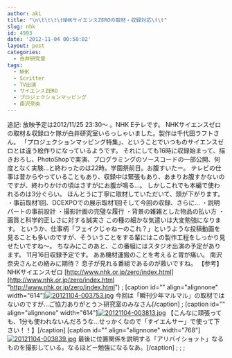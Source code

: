 ```yaml
---
author: aki
title: "\n\t\t\t\tNHKサイエンスZEROの取材・収録対応\t\t"
slug: nhk
id: 4993
date: '2012-11-04 00:50:02'
layout: post
categories:
  - 白井研究室
tags:
  - NHK
  - Scritter
  - TV出演
  - サイエンスZERO
  - プロジェクションマッピング
  - 南沢奈央
---
```


追記: 放映予定は2012/11/25 23:30～ 。NHK Eテレです。 NHKサイエンスゼロの取材＆収録ロケ隊が白井研究室いらっしゃいました。製作は千代田ラフトさん。 「プロジェクションマッピング特集」、ということでいつものサイエンスゼロとは違う絵作りになっているようです。 それにしても16時に収録始まって、描きおろし、PhotoShopで実演、プログラミングのソースコードの一部公開、何度となく実験…と終わったのは22時。学園祭前日。お腹すいたー。 テレビの仕事は昔からやっていることもあり、収録中は緊張もあり、あまりお腹すかないのですが、終わりかけの頃はさすがにお腹が鳴る…。 しかしこれでも本編で使われるのは3分ぐらい。 ほんとうに丁寧に取材していただいて、頭が下がります。 ・事前取材1回、DCEXPOでの展示取材1回そして今回の収録、さらに… ・説明パートの事前設計 ・撮影計画の完璧な履行 ・背景の雑雑とした物品の払い方 ・画質と科学的正しさに対する誠実さ この種の細かな気遣いは大変勉強になります。 というか、仕事柄「フェイクじゃねーのこれ？」というような投稿動画を見ることも多いのですが、そういうことをする輩にはこの製作工程をしっかり見せたいですね～。 ちなみにこのあと、この番組にはスタジオ出演の予定があります。 11月16日収録予定です。 ああ機材運搬のことを考えると胃が痛い。 南沢奈央さんとの絡みに期待？ 息子が見れる番組であるのが救いですね。 【参考】NHKサイエンスゼロ [http://www.nhk.or.jp/zero/index.html](http://www.nhk.or.jp/zero/index.html "http://www.nhk.or.jp/zero/index.html") ; [caption id="" align="alignnone" width="614"][![20121104-003753.jpg](http://aki.shirai.as/wp-content/uploads/2012/11/20121104-003753.jpg "NHK取材、ただ見つめる私。")](http://aki.shirai.as/wp-content/uploads/2012/11/20121104-003753.jpg) 今回は「瞬刊少年マルマル」の取材ではないのですが…ご協力ありがとう＞研究室のみなさん[/caption] ; [caption id="" align="alignnone" width="614"][![20121104-003813.jpg](http://aki.shirai.as/wp-content/uploads/2012/11/20121104-003813.jpg "NHK取材・がんばる小出くん")](http://aki.shirai.as/wp-content/uploads/2012/11/20121104-003813.jpg) 【こんなに頑張っても、1分も使われないんだろうな…せっかくなので「すイエんサー」で使って下さい！！】[/caption] [caption id="" align="alignnone" width="768"][![20121104-003839.jpg](http://aki.shirai.as/wp-content/uploads/2012/11/20121104-003839.jpg)](http://aki.shirai.as/wp-content/uploads/2012/11/20121104-003839.jpg) 最後に位置関係を説明する「アリバイショット」なるものを撮影している。なるほどー勉強になるなあ。[/caption] ; ; ;